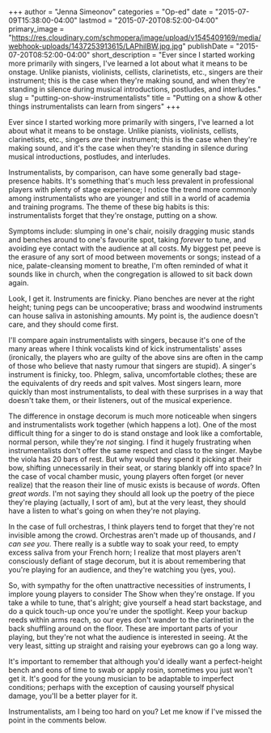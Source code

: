 +++
author = "Jenna Simeonov"
categories = "Op-ed"
date = "2015-07-09T15:38:00-04:00"
lastmod = "2015-07-20T08:52:00-04:00"
primary_image = "https://res.cloudinary.com/schmopera/image/upload/v1545409169/media/webhook-uploads/1437253913615/LAPhilBW.jpg.jpg"
publishDate = "2015-07-20T08:52:00-04:00"
short_description = "Ever since I started working more primarily with singers, I&#039;ve learned a lot about what it means to be onstage. Unlike pianists, violinists, cellists, clarinetists, etc., singers are their instrument; this is the case when they&#039;re making sound, and when they&#039;re standing in silence during musical introductions, postludes, and interludes."
slug = "putting-on-show-instrumentalists"
title = "Putting on a show &amp; other things instrumentalists can learn from singers"
+++

Ever since I started working more primarily with singers, I've learned a lot about what it means to be onstage. Unlike pianists, violinists, cellists, clarinetists, etc., singers *are* their instrument; this is the case when they're making sound, and it's the case when they're standing in silence during musical introductions, postludes, and interludes.

Instrumentalists, by comparison, can have some generally bad stage-presence habits. It's something that's much less prevalent in professional players with plenty of stage experience; I notice the trend more commonly among instrumentalists who are younger and still in a world of academia and training programs. The theme of these big habits is this: instrumentalists forget that they're onstage, putting on a show.

Symptoms include: slumping in one's chair, noisily dragging music stands and benches around to one's favourite spot, taking *forever* to tune, and avoiding eye contact with the audience at all costs. My biggest pet peeve is the erasure of any sort of mood between movements or songs; instead of a nice, palate-cleansing moment to breathe, I'm often reminded of what it sounds like in church, when the congregation is allowed to sit back down again.

Look, I get it. Instruments are finicky. Piano benches are never at the right height; tuning pegs can be uncooperative; brass and woodwind instruments can house saliva in astonishing amounts. My point is, the audience doesn't care, and they should come first. 

I'll compare again instrumentalists with singers, because it's one of the many areas where I think vocalists kind of kick instrumentalists' asses (ironically, the players who are guilty of the above sins are often in the camp of those who believe that nasty rumour that singers are stupid). A singer's instrument is finicky, too. Phlegm, saliva, uncomfortable clothes; these are the equivalents of dry reeds and spit valves. Most singers learn, more quickly than most instrumentalists, to deal with these surprises in a way that doesn't take them, or their listeners, out of the musical experience.

The difference in onstage decorum is much more noticeable when singers and instrumentalists work together (which happens a lot). One of the most difficult thing for a singer to do is stand onstage and look like a comfortable, normal person, while they're *not* singing. I find it hugely frustrating when instrumentalists don't offer the same respect and class to the singer. Maybe the viola has 20 bars of rest. But why would they spend it picking at their bow, shifting unnecessarily in their seat, or staring blankly off into space? In the case of vocal chamber music, young players often forget (or never realize) that the reason their line of music exists is because of *words*. Often *great words*. I'm not saying they should all look up the poetry of the piece they're playing (actually, I sort of am), but at the very least, they should have a listen to what's going on when they're not playing. 

In the case of full orchestras, I think players tend to forget that they're not invisible among the crowd. Orchestras aren't made up of thousands, and *I can see you*. There really is a subtle way to soak your reed, to empty excess saliva from your French horn; I realize that most players aren't consciously defiant of stage decorum, but it is about remembering that you're playing for an audience, and they're watching you (yes, you).

So, with sympathy for the often unattractive necessities of instruments, I implore young players to consider The Show when they're onstage. If you take a while to tune, that's alright; give yourself a head start backstage, and do a quick touch-up once you're under the spotlight. Keep your backup reeds within arms reach, so our eyes don't wander to the clarinetist in the back shuffling around on the floor. These are important parts of your playing, but they're not what the audience is interested in seeing. At the very least, sitting up straight and raising your eyebrows can go a long way.

It's important to remember that although you'd ideally want a perfect-height bench and eons of time to swab or apply rosin, sometimes you just won't get it. It's good for the young musician to be adaptable to imperfect conditions; perhaps with the exception of causing yourself physical damage, you'll be a better player for it.

Instrumentalists, am I being too hard on you? Let me know if I've missed the point in the comments below.
